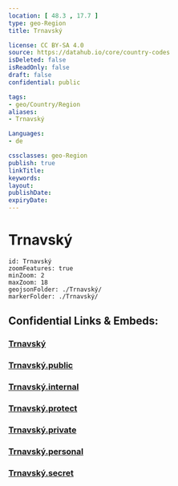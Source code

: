 ```yaml
---
location: [ 48.3 , 17.7 ] 
type: geo-Region
title: Trnavský

license: CC BY-SA 4.0
source: https://datahub.io/core/country-codes
isDeleted: false
isReadOnly: false
draft: false
confidential: public

tags:
- geo/Country/Region
aliases:
- Trnavský

Languages:
- de

cssclasses: geo-Region
publish: true
linkTitle: 
keywords: 
layout: 
publishDate: 
expiryDate: 
---
```


# Trnavský

```leaflet
id: Trnavský
zoomFeatures: true 
minZoom: 2 
maxZoom: 18
geojsonFolder: ./Trnavský/
markerFolder: ./Trnavský/
```


## Confidential Links & Embeds: 

### [Trnavský](/_Standards/Earth/Continent/Europe/Europe~Central/Slovakia/Regions~Slovakia/Trnavský.md) 

### [Trnavský.public](/_public/Earth/Continent/Europe/Europe~Central/Slovakia/Regions~Slovakia/Trnavský.public.md) 

### [Trnavský.internal](/_internal/Earth/Continent/Europe/Europe~Central/Slovakia/Regions~Slovakia/Trnavský.internal.md) 

### [Trnavský.protect](/_protect/Earth/Continent/Europe/Europe~Central/Slovakia/Regions~Slovakia/Trnavský.protect.md) 

### [Trnavský.private](/_private/Earth/Continent/Europe/Europe~Central/Slovakia/Regions~Slovakia/Trnavský.private.md) 

### [Trnavský.personal](/_personal/Earth/Continent/Europe/Europe~Central/Slovakia/Regions~Slovakia/Trnavský.personal.md) 

### [Trnavský.secret](/_secret/Earth/Continent/Europe/Europe~Central/Slovakia/Regions~Slovakia/Trnavský.secret.md)

